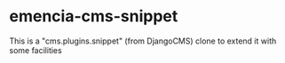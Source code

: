 emencia-cms-snippet
===================

This is a "cms.plugins.snippet" (from DjangoCMS) clone to extend it with some facilities
